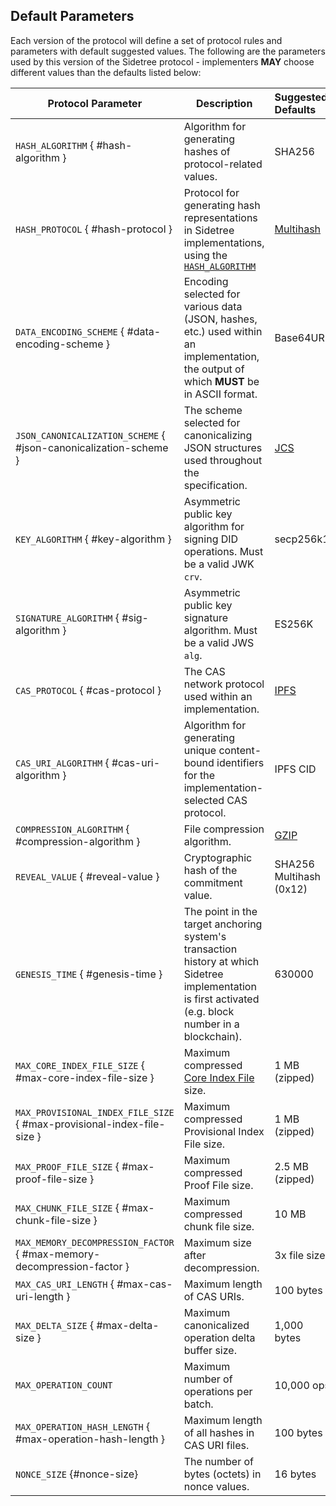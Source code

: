 ## Default Parameters

Each version of the protocol will define a set of protocol rules and parameters with default suggested values. The following are the parameters used by this version of the Sidetree protocol - implementers ****MAY**** choose different values than the defaults listed below:

| Protocol Parameter          | Description                                                                   | Suggested Defaults |
|-----------------------------|-------------------------------------------------------------------------------|:-------------------|
| `HASH_ALGORITHM` { #hash-algorithm }       | Algorithm for generating hashes of protocol-related values.    |             SHA256 |
| `HASH_PROTOCOL` { #hash-protocol }       | Protocol for generating hash representations in Sidetree implementations, using the [`HASH_ALGORITHM`](#hash-algorithm) | [Multihash](https://multiformats.io/multihash/) |
| `DATA_ENCODING_SCHEME` { #data-encoding-scheme } | Encoding selected for various data (JSON, hashes, etc.) used within an implementation, the output of which ****MUST**** be in ASCII format. | Base64URL |
| `JSON_CANONICALIZATION_SCHEME` { #json-canonicalization-scheme } | The scheme selected for canonicalizing JSON structures used throughout the specification. | [JCS](https://tools.ietf.org/html/draft-rundgren-json-canonicalization-scheme-17) |
| `KEY_ALGORITHM` { #key-algorithm }         | Asymmetric public key algorithm for signing DID operations. Must be a valid JWK `crv`. | secp256k1 |
| `SIGNATURE_ALGORITHM` { #sig-algorithm }   | Asymmetric public key signature algorithm. Must be a valid JWS `alg`. |              ES256K |
| `CAS_PROTOCOL` { #cas-protocol }       | The CAS network protocol used within an implementation. | [IPFS](https://github.com/ipfs/specs) |
| `CAS_URI_ALGORITHM` { #cas-uri-algorithm }       | Algorithm for generating unique content-bound identifiers for the implementation-selected CAS protocol.                      |           IPFS CID |
| `COMPRESSION_ALGORITHM` { #compression-algorithm } | File compression algorithm.                             |                       [GZIP](https://tools.ietf.org/html/rfc1952) |
| `REVEAL_VALUE` { #reveal-value } | Cryptographic hash of the commitment value. |                                 SHA256 Multihash (0x12) |
| `GENESIS_TIME` { #genesis-time }                 | The point in the target anchoring system's transaction history at which Sidetree implementation is first activated (e.g. block number in a blockchain).    |             630000 |
| `MAX_CORE_INDEX_FILE_SIZE` { #max-core-index-file-size } | Maximum compressed [Core Index File](#core-index-file) size. |  1 MB (zipped) |
| `MAX_PROVISIONAL_INDEX_FILE_SIZE` { #max-provisional-index-file-size } | Maximum compressed Provisional Index File size.|  1 MB (zipped) |
| `MAX_PROOF_FILE_SIZE` { #max-proof-file-size }   | Maximum compressed Proof File size.                      |           2.5 MB  (zipped) |
| `MAX_CHUNK_FILE_SIZE`  { #max-chunk-file-size }  | Maximum compressed chunk file size.                      |                      10 MB |
| `MAX_MEMORY_DECOMPRESSION_FACTOR` { #max-memory-decompression-factor } | Maximum size after decompression.  |               3x file size |
| `MAX_CAS_URI_LENGTH` { #max-cas-uri-length }     | Maximum length of CAS URIs.                              |                  100 bytes |
| `MAX_DELTA_SIZE` { #max-delta-size }             | Maximum canonicalized operation delta buffer size.       |                1,000 bytes |
| `MAX_OPERATION_COUNT`       | Maximum number of operations per batch.                                       |                 10,000 ops |
| `MAX_OPERATION_HASH_LENGTH` { #max-operation-hash-length } | Maximum length of all hashes in CAS URI files. |    100 bytes |
| `NONCE_SIZE` {#nonce-size}                       | The number of bytes (octets) in nonce values.            |                   16 bytes |
